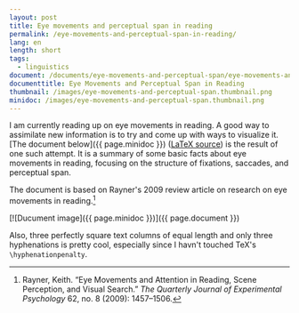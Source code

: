 ```yaml
---
layout: post
title: Eye movements and perceptual span in reading 
permalink: /eye-movements-and-perceptual-span-in-reading/
lang: en
length: short
tags: 
  - linguistics
document: /documents/eye-movements-and-perceptual-span/eye-movements-and-perceptual-span.tex.pdf
documenttitle: Eye Movements and Perceptual Span in Reading
thumbnail: /images/eye-movements-and-perceptual-span.thumbnail.png
minidoc: /images/eye-movements-and-perceptual-span.thumbnail.png
---
```


I am currently reading up on eye movements in reading. A good way to assimilate new information is to try and come up with ways to visualize it. [The document below]({{ page.minidoc }})
([LaTeX source](/documents/eye-movements-and-perceptual-span/eye-movements-and-perceptual-span.tex))
is the result of one such attempt. It is a summary of some basic facts about eye movements in reading, focusing on the structure of fixations, saccades, and perceptual span.

The document is based on Rayner's 2009 review article on research on eye movements in reading.[^rayner]


[^rayner]: Rayner, Keith. “Eye Movements and Attention in Reading, Scene Perception, and Visual Search.” *The Quarterly Journal of Experimental Psychology*&nbsp;62, no.&nbsp;8 (2009): 1457–1506.

[![Ducument image]({{ page.minidoc }})]({{ page.document }})

Also, three perfectly square text columns of equal length and only three hyphenations is pretty cool, especially since I havn't touched TeX's `\hyphenationpenalty`.
